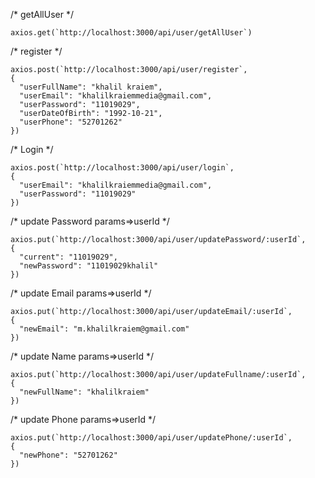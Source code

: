 /* getAllUser */

    axios.get(`http://localhost:3000/api/user/getAllUser`)


/* register  */

    axios.post(`http://localhost:3000/api/user/register`,
    {
      "userFullName": "khalil kraiem",
      "userEmail": "khalilkraiemmedia@gmail.com",
      "userPassword": "11019029",
      "userDateOfBirth": "1992-10-21",
      "userPhone": "52701262"
    })

/* Login */

    axios.post(`http://localhost:3000/api/user/login`,
    {
      "userEmail": "khalilkraiemmedia@gmail.com",
      "userPassword": "11019029"
    })


  /* update Password params=>userId  */

    axios.put(`http://localhost:3000/api/user/updatePassword/:userId`,
    {
      "current": "11019029",
      "newPassword": "11019029khalil"
    })
/* update Email params=>userId  */

    axios.put(`http://localhost:3000/api/user/updateEmail/:userId`,
    {
      "newEmail": "m.khalilkraiem@gmail.com"
    })

/* update Name params=>userId  */

    axios.put(`http://localhost:3000/api/user/updateFullname/:userId`,
    {
      "newFullName": "khalilkraiem"
    })

/* update Phone params=>userId  */

    axios.put(`http://localhost:3000/api/user/updatePhone/:userId`,
    {
      "newPhone": "52701262"
    })

